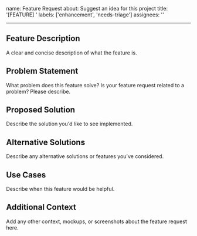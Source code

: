 name: Feature Request
about: Suggest an idea for this project
title: '[FEATURE] '
labels: ['enhancement', 'needs-triage']
assignees: ''

---

## Feature Description

A clear and concise description of what the feature is.

## Problem Statement

What problem does this feature solve? Is your feature request related to a problem? Please describe.

## Proposed Solution

Describe the solution you'd like to see implemented.

## Alternative Solutions

Describe any alternative solutions or features you've considered.

## Use Cases

Describe when this feature would be helpful.

## Additional Context

Add any other context, mockups, or screenshots about the feature request here.
